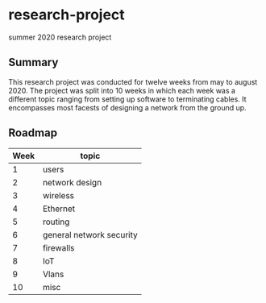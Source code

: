 # research-project
summer 2020 research project
## Summary
This research project was conducted for twelve weeks from may to august 2020. The project was split into 10 weeks in which each week was a different topic ranging from setting up software to terminating cables. It encompasses most facests of designing a network from the ground up. 

## Roadmap

| Week | topic |
|------|-------|
| 1 | users |
| 2 | network design |
| 3 | wireless |
| 4 | Ethernet |
| 5 | routing |
| 6 | general network security |
| 7 | firewalls |
| 8 | IoT |
| 9 | Vlans |
| 10 | misc |
